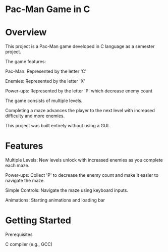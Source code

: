 # Pac-Man Game in C
# Overview
This project is a Pac-Man game developed in C language as a semester project. 

The game features:

Pac-Man: Represented by the letter 'C'

Enemies: Represented by the letter 'X'

Power-ups: Represented by the letter 'P' which decrease enemy count

The game consists of multiple levels.

Completing a maze advances the player to the next level with increased difficulty and more enemies. 

This project was built entirely without using a GUI.

# Features

Multiple Levels: New levels unlock with increased enemies as you complete each maze.

Power-ups: Collect 'P' to decrease the enemy count and make it easier to navigate the maze.

Simple Controls: Navigate the maze using keyboard inputs.

Animations: Starting animations and loading bar
# Getting Started

Prerequisites

C compiler (e.g., GCC)
